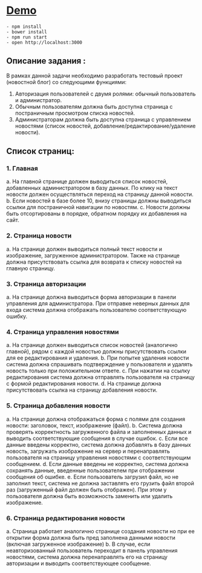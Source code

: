 # [Demo](https://syberry.herokuapp.com)

```
- npm install
- bower install
- npm run start
- open http://localhost:3000
```

## Описание задания :
В рамках данной задачи необходимо разработать тестовый проект (новостной блог) со следующими функциями: 

1. Авторизация пользователей с двумя ролями: обычный пользователь и администратор.
2. Обычным пользователям должна быть доступна страница с постраничным просмотром списка новостей.
3. Администраторам должна быть доступна страница с управлением новостями (список новостей, добавление/редактирование/удаление новости).

## Список страниц:

### 1. Главная
a. На главной странице должен выводиться список новостей, добавленных администратором в базу данных. По клику на текст новости должен осуществляться переход на страницу данной новости.
b. Если новостей в базе более 10, внизу страницы должны выводиться ссылки для постраничной навигации по новостям.
c. Новости должны быть отсортированы в порядке, обратном порядку их добавления на сайт.

### 2. Страница новости
a. На странице должен выводиться полный текст новости и изображение, загруженное администратором. Также на странице должна присутствовать ссылка для возврата к списку новостей на главную страницу.
### 3. Страница авторизации
a. На странице должна выводиться форма авторизации в панели управления для администратора. При отправке неверных данных для входа система должна отображать пользователю соответствующую ошибку.
### 4. Страница управления новостями
a. На странице должен выводиться список новостей (аналогично главной), рядом с каждой новостью должны присутствовать ссылки для ее редактирования и удаления.
b. При попытке удаления новости система должна спрашивать подтверждение у пользователя и удалять новость только при положительном ответе.
c. При нажатии на ссылку редактирования система должна отправлять пользователя на страницу с формой редактирования новости.
d. На странице должна присутствовать ссылка на страницу добавления новости.
### 5. Страница добавления новости
a. На странице должна отображаться форма с полями для создания новости: заголовок, текст, изображение (файл).
b. Система должна проверять корректность загруженного файла и заполненных данных и выводить соответствующие сообщения в случае ошибок.
c. Если все данные введены корректно, система должна добавлять в базу данных новость, загружать изображение на сервер и перенаправлять пользователя на страницу управления новостями с соответствующим сообщением.
d. Если данные введены не корректно, система должна сохранять данные, введенные пользователем при отображении сообщения об ошибке.
e. Если пользователь загрузил файл, но не заполнил текст, система не должна заставлять его грузить файл второй раз (загруженный файл должен быть отображен). При этом у пользователя должна быть возможность заменить или удалить изображение.
### 6. Страница редактирования новости
a. Страница работает аналогично странице создания новости но при ее открытии форма должна быть пред заполнена данными новости (включая загруженное изображение)
b. В случае, если неавторизованный пользователь переходит в панель управления новостями, система должна перенаправлять его на страницу авторизации и выводить соответствующее сообщение.

